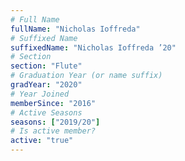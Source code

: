```yaml
---
# Full Name
fullName: "Nicholas Ioffreda"
# Suffixed Name
suffixedName: "Nicholas Ioffreda ’20"
# Section
section: "Flute"
# Graduation Year (or name suffix)
gradYear: "2020"
# Year Joined
memberSince: "2016"
# Active Seasons
seasons: ["2019/20"]
# Is active member?
active: "true"
---
```


